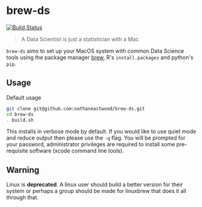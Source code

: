 # brew-ds

[![Build Status](https://travis-ci.org/nathaneastwood/brew-ds.svg?branch=master)](https://travis-ci.org/nathaneastwood/brew-ds)

> A Data Scientist is just a statistician with a Mac

`brew-ds` aims to set up your MacOS system with common Data Science tools using the package manager [brew](https://brew.sh/), R's `install.packages` and python's `pip`.


## Usage

Default usage

```bash
git clone git@github.com:nathaneastwood/brew-ds.git
cd brew-ds
. build.sh
```

This installs in verbose mode by default. If you would like to use quiet mode and reduce output then please use the `-q` flag.
You will be prompted for your password, administrator privileges are required to install some pre-requisite software (xcode command line tools).

## Warning

Linux is **deprecated**. A linux user should build a better version for their system or perhaps a group should be made for linuxbrew that does it all through that.


